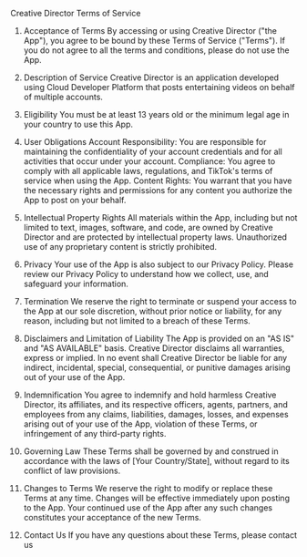 Creative Director Terms of Service
1. Acceptance of Terms
By accessing or using Creative Director ("the App"), you agree to be bound by these Terms of Service ("Terms"). If you do not agree to all the terms and conditions, please do not use the App.

2. Description of Service
Creative Director is an application developed using Cloud Developer Platform that posts entertaining videos on behalf of multiple accounts.

3. Eligibility
You must be at least 13 years old or the minimum legal age in your country to use this App.

4. User Obligations
Account Responsibility: You are responsible for maintaining the confidentiality of your account credentials and for all activities that occur under your account.
Compliance: You agree to comply with all applicable laws, regulations, and TikTok's terms of service when using the App.
Content Rights: You warrant that you have the necessary rights and permissions for any content you authorize the App to post on your behalf.
5. Intellectual Property Rights
All materials within the App, including but not limited to text, images, software, and code, are owned by Creative Director and are protected by intellectual property laws. Unauthorized use of any proprietary content is strictly prohibited.

6. Privacy
Your use of the App is also subject to our Privacy Policy. Please review our Privacy Policy to understand how we collect, use, and safeguard your information.

7. Termination
We reserve the right to terminate or suspend your access to the App at our sole discretion, without prior notice or liability, for any reason, including but not limited to a breach of these Terms.

8. Disclaimers and Limitation of Liability
The App is provided on an "AS IS" and "AS AVAILABLE" basis. Creative Director disclaims all warranties, express or implied. In no event shall Creative Director be liable for any indirect, incidental, special, consequential, or punitive damages arising out of your use of the App.

9. Indemnification
You agree to indemnify and hold harmless Creative Director, its affiliates, and its respective officers, agents, partners, and employees from any claims, liabilities, damages, losses, and expenses arising out of your use of the App, violation of these Terms, or infringement of any third-party rights.

10. Governing Law
These Terms shall be governed by and construed in accordance with the laws of [Your Country/State], without regard to its conflict of law provisions.

11. Changes to Terms
We reserve the right to modify or replace these Terms at any time. Changes will be effective immediately upon posting to the App. Your continued use of the App after any such changes constitutes your acceptance of the new Terms.

12. Contact Us
If you have any questions about these Terms, please contact us
